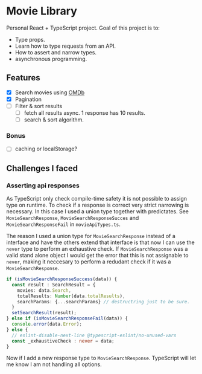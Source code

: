 # Movie Library
Personal React + TypeScript project. Goal of this project is to:
- Type props.
- Learn how to type requests from an API.
- How to assert and narrow types.
- asynchronous programming.

## Features
- [x] Search movies using [OMDb](http://www.omdbapi.com/)
- [x] Pagination
- [ ] Filter & sort results
  - [ ] fetch all results async. 1 response has 10 results.
  - [ ] search & sort algorithm.

### Bonus
- [ ] caching or localStorage?

## Challenges I faced
### Asserting api responses
As TypeScript only check compile-time safety it is not possible to assign type on runtime.
To check if a response is correct very strict narrowing is necessary.
In this case I used a union type together with predictates.
See `MovieSearchResponse`, `MovieSearchResponseSucces` and `MovieSearchResponseFail` in `movieApiTypes.ts`.

The reason I used a union type for `MovieSearchResponse` instead of a interface and have the others extend that interface is that now I can use the `never` type to perform an exhaustive check.
If `MovieSearchResponse` was a valid stand alone object I would get the error that this is not assignable to `never`, making it neccesary to perform a redudant check if it was a `MovieSearchResponse`.
```ts
if (isMovieSearchResponseSuccess(data)) {
  const result : SearchResult = {
    movies: data.Search,
    totalResults: Number(data.totalResults),
    searchParams: {...searchParams} // destructring just to be sure.
  }
  setSearchResult(result);
} else if (isMovieSearchResponseFail(data)) {
  console.error(data.Error);
} else {
  // eslint-disable-next-line @typescript-eslint/no-unused-vars
  const _exhaustiveCheck : never = data;
}
```
Now if I add a new response type to `MovieSearchResponse`. TypeScript will let me know I am not handling all options.
